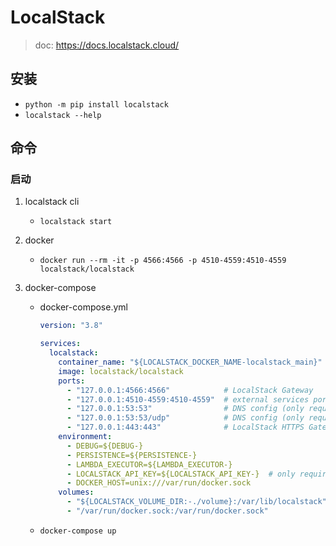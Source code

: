 # LocalStack

>doc: https://docs.localstack.cloud/



## 安装

* `python -m pip install localstack `
* `localstack --help`

## 命令

### 启动

1. localstack cli

   * `localstack start`

2. docker

   * `docker run --rm -it -p 4566:4566 -p 4510-4559:4510-4559 localstack/localstack`

3. docker-compose

   * docker-compose.yml

     ```yaml
     version: "3.8"
     
     services:
       localstack:
         container_name: "${LOCALSTACK_DOCKER_NAME-localstack_main}"
         image: localstack/localstack
         ports:
           - "127.0.0.1:4566:4566"            # LocalStack Gateway
           - "127.0.0.1:4510-4559:4510-4559"  # external services port range
           - "127.0.0.1:53:53"                # DNS config (only required for Pro)
           - "127.0.0.1:53:53/udp"            # DNS config (only required for Pro)
           - "127.0.0.1:443:443"              # LocalStack HTTPS Gateway (only required for Pro)
         environment:
           - DEBUG=${DEBUG-}
           - PERSISTENCE=${PERSISTENCE-}
           - LAMBDA_EXECUTOR=${LAMBDA_EXECUTOR-}
           - LOCALSTACK_API_KEY=${LOCALSTACK_API_KEY-}  # only required for Pro
           - DOCKER_HOST=unix:///var/run/docker.sock
         volumes:
           - "${LOCALSTACK_VOLUME_DIR:-./volume}:/var/lib/localstack"
           - "/var/run/docker.sock:/var/run/docker.sock"
     ```

   * `docker-compose up`

   

